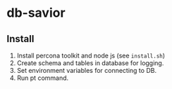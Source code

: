 # db-savior

## Install
1. Install percona toolkit and node js (see `install.sh`)
2. Create schema and tables in database for logging.
3. Set environment variables for connecting to DB.
4. Run pt command.



